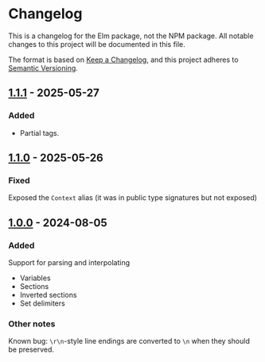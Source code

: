 # Changelog

This is a changelog for the Elm package, not the NPM package.
All notable changes to this project will be documented in this file.

The format is based on [Keep a Changelog](https://keepachangelog.com/en/1.1.0/),
and this project adheres to [Semantic Versioning](https://semver.org/spec/v2.0.0.html).

## [1.1.1] - 2025-05-27

### Added

- Partial tags.

## [1.1.0] - 2025-05-26

### Fixed

Exposed the `Context` alias (it was in public type signatures but not exposed)

## [1.0.0] - 2024-08-05

### Added

Support for parsing and interpolating
- Variables
- Sections
- Inverted sections
- Set delimiters

### Other notes

Known bug: `\r\n`-style line endings are converted to `\n` when they should be preserved.


[1.1.1]: https://github.com/emmabastas/elm-mustache/releases/tag/1.1.1
[1.1.0]: https://github.com/emmabastas/elm-mustache/releases/tag/1.1.0
[1.0.0]: https://github.com/emmabastas/elm-mustache/releases/tag/1.0.0
